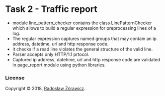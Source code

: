 # Task 2 - Traffic report

* module line_pattern_checker contains the class LinePatternChecker which allows to build a regular expression for preprocessing lines of a log.
* The regular expression captures named groups that may contain an ip address, datetime, url and http response code. 
* It checks if a read line violates the general structure of the valid line.
* Parser accepts only HTTP/1.1 prtocol.
* Captured ip address, datetime, url and http response code are validated in page_report module using python libraries.

### License
Copyright © 2018, [Radosław Żórawicz](https://github.com/radoslaw-zorawicz).